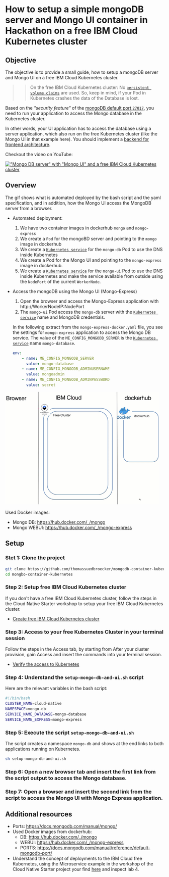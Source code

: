 # How to setup a simple mongoDB server and Mongo UI container in Hackathon on a free IBM Cloud Kubernetes cluster

## Objective

The objective is to provide a small guide, how to setup a mongoDB server and Mongo UI on a free IBM Cloud Kubernetes cluster. 

>> On the free IBM Cloud Kubernetes cluster: No [`persistent volume claims`](https://kubernetes.io/docs/concepts/storage/persistent-volumes/) are used. So, keep in mind, if your Pod in Kubernetes crashes the data of the Database is lost.

Based on the _"security feature"_ of the [mongoDB default port `27017`](https://docs.mongodb.com/manual/reference/default-mongodb-port/), you need to run your application to access the Mongo database in the Kubernetes cluster.

In other words, your UI application has to access the database using a server application, which also run on the free Kubernetes cluster (like the Mongo UI in that example here). You should implement a [backend for frontend architecture](https://developer.ibm.com/technologies/microservices/patterns/create-backend-for-frontend-application-architecture/).

Checkout the video on YouTube:

[!["Mongo DB server" with "Mongo UI" and a free IBM Cloud Kubernetes cluster](https://img.youtube.com/vi/JXlplSSK1k4/0.jpg)](https://www.youtube.com/watch?v=JXlplSSK1k4 "Click play on youtube")

## Overview

The gif shows what is automated deployed by the bash script and the yaml specification, and in addition, how the Mongo UI access the MongoDB server from a browser.

* Automated deployment:

    1) We have two container images in dockerhub `mongo` and `mongo-express`
    2) We create a `Pod` for the mongoBD server and pointing to the `mongo` image in dockerhub
    3) We create a [`Kubernetes service`](https://kubernetes.io/docs/concepts/services-networking/service/) for the `mongo-db` Pod to use the DNS inside Kubernetes
    4) We create a Pod for the Mongo UI and pointing to the `mongo-express` image in dockerhub.
    5) We create a [`Kubernetes service`](https://kubernetes.io/docs/concepts/services-networking/service/) for the `mongo-ui` Pod to use the DNS inside Kubernetes and make the service available from outside using the `NodePort` of the current `WorkerNode`.

* Access the mongoDB using the Mongo UI (Mongo-Express)

    1) Open the browser and access the Mongo-Express application with http://WorkerNodeIP:NodePort
    2) The `mongo-ui` Pod access the `mongo-db` server with the [`Kubernetes service`](https://kubernetes.io/docs/concepts/services-networking/service/) name and MongoDB credentials.

    In the following extract from the `mongo-express-docker.yaml` file, you see the settings for `mongo-express` application to access the Mongo DB service. 
    The value of the `ME_CONFIG_MONGODB_SERVER` is the [`Kubernetes service`](https://kubernetes.io/docs/concepts/services-networking/service/) name `mongo-database`.

    ```yaml
    env:
        - name: ME_CONFIG_MONGODB_SERVER 
          value: mongo-database
        - name: ME_CONFIG_MONGODB_ADMINUSERNAME
          value: mongoadmin
        - name: ME_CONFIG_MONGODB_ADMINPASSWORD
          value: secret
    ```

![](images/mongodb-setup.gif)

Used Docker images:

* Mongo DB: https://hub.docker.com/_/mongo    
* Mongo WEBUI: https://hub.docker.com/_/mongo-express

## Setup

### Stet 1: Clone the project

```sh
git clone https://github.com/thomassuedbroecker/mongodb-container-kubernetes.git
cd mongbo-container-kubernetes
```

### Step 2: Setup free IBM Cloud Kubernetes cluster

If you don't have a free IBM Cloud Kubernetes cluster, follow the steps in the Cloud Native Starter workshop to setup your free IBM Cloud Kubernetes cluster.

* [Create free IBM Cloud Kubernetes cluster](https://github.com/IBM/cloud-native-starter/blob/master/workshop-one-service/0-create-kubernetes-cluster.md)

### Step 3: Access to your free Kubernetes Cluster in your terminal session

Follow the steps in the Access tab, by starting from After your cluster provision, gain Access and insert the commands into your terminal session.

* [Verify the access to Kubernetes](https://github.com/IBM/cloud-native-starter/blob/master/workshop-one-service/1-prereqs.md#verify-access-to-kubernetes-on-the-ibm-cloud)

### Step 4: Understand the `setup-mongo-db-and-ui.sh` script

Here are the relevant variables in the bash script:

```bash
#!/bin/bash
CLUSTER_NAME=cloud-native
NAMESPACE=mongo-db
SERVICE_NAME_DATABASE=mongo-database
SERVICE_NAME_EXPRESS=mongo-express
```

### Step 5: Execute the script `setup-mongo-db-and-ui.sh`

The script creates a namespace `mongo-db` and shows at the end links to both applications running on Kubernetes. 

```sh
sh setup-mongo-db-and-ui.sh
```

### Step 6: Open a new browser tab and insert the first link from the script output to access the Mongo database.


### Step 7: Open a browser and insert the second link from the script to access the Mongo UI with Mongo Express application.


## Additional resources

* Ports: https://docs.mongodb.com/manual/mongo/
* Used Docker images from dockerhub:
    * DB: https://hub.docker.com/_/mongo    
    * WEBUI: https://hub.docker.com/_/mongo-express
    * PORTS: https://docs.mongodb.com/manual/reference/default-mongodb-port/
* Understand the concept of deployments to the IBM Cloud free Kubernetes, using the Microservice example in the workshop of the Cloud Native Starter project your find [here](https://github.com/IBM/cloud-native-starter/tree/master/workshop) and inspect lab 4.
